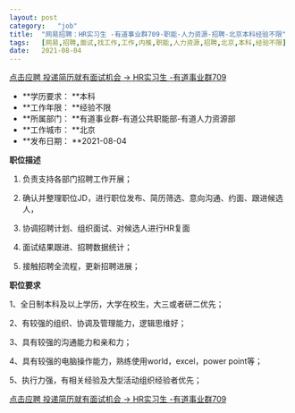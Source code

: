 ```yaml
---
layout:	post
category:	"job"
title:	"网易招聘：HR实习生 -有道事业群709-职能-人力资源-招聘-北京本科经验不限"
tags:	[网易,招聘,面试,找工作,工作,内推,职能,人力资源,招聘,北京,本科,经验不限]
date:	2021-08-04
---
```


[点击应聘 投递简历就有面试机会 ->  HR实习生 -有道事业群709](http://mobile.bole.netease.com/bole/boleDetail?id=26515&employeeId=346f03c3cda5f04c&key=all)



- **学历要求： **本科
- **工作年限： **经验不限
- **所属部门： **有道事业群-有道公共职能部-有道人力资源部
- **工作城市： **北京
- **发布日期： **2021-08-04



**职位描述**

1. 负责支持各部门招聘工作开展；

2. 确认并整理职位JD，进行职位发布、简历筛选、意向沟通、约面、跟进候选人，

3. 协调招聘计划、组织面试、对候选人进行HR复面

4. 面试结果跟进、招聘数据统计；

5. 接触招聘全流程，更新招聘进展；



**职位要求**

1、全日制本科及以上学历，大学在校生，大三或者研二优先；

2、有较强的组织、协调及管理能力，逻辑思维好；

3、具有较强的沟通能力和亲和力；

4、具有较强的电脑操作能力，熟练使用world，excel，power point等；

5、执行力强，有相关经验及大型活动组织经验者优先；



[点击应聘 投递简历就有面试机会 ->  HR实习生 -有道事业群709](http://mobile.bole.netease.com/bole/boleDetail?id=26515&employeeId=346f03c3cda5f04c&key=all)